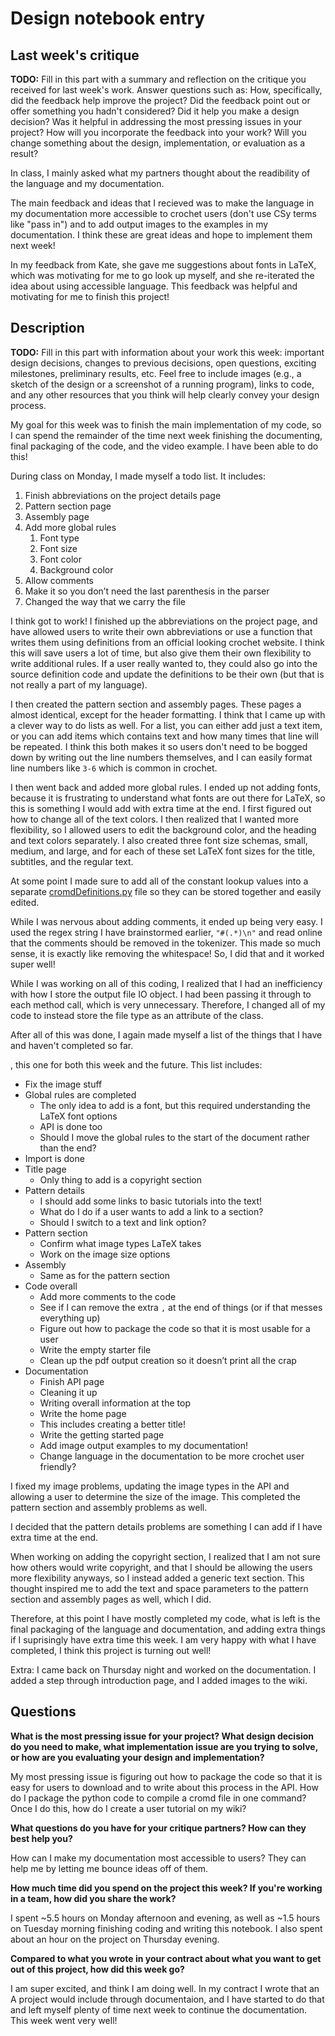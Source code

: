 # Design notebook entry

## Last week's critique

**TODO:** Fill in this part with a summary and reflection on the critique you received for
last week's work. Answer questions such as:  How, specifically, did the feedback help
improve the project? Did the feedback point out or offer something you hadn't considered?
Did it help you make a design decision? Was it helpful in addressing the most pressing
issues in your project? How will you incorporate the feedback into your work? Will you
change something about the design, implementation, or evaluation as a result?

In class, I mainly asked what my partners thought about the readibility of
the language and my documentation.

The main feedback and ideas that I recieved was to make the language
in my documentation more accessible to crochet users (don't use CSy terms like
"pass in") and to add output images to the examples in my documentation. I
think these are great ideas and hope to implement them next week!

In my feedback from Kate, she gave me suggestions about fonts in LaTeX, which
was motivating for me to go look up myself, and she re-iterated the idea about
using accessible language. This feedback was helpful and motivating for me to
finish this project!

## Description

**TODO:** Fill in this part with information about your work this week:
important design decisions, changes to previous decisions, open questions,
exciting milestones, preliminary results, etc. Feel free to include images
(e.g., a sketch of the design or a screenshot of a running program), links to
code, and any other resources that you think will help clearly convey your
design process.

My goal for this week was to finish the main implementation of my code, so I
can spend the remainder of the time next week finishing the documenting, final
packaging of the code, and the video example. I have been able to do this!

During class on Monday, I made myself a todo list. It includes:

1. Finish abbreviations on the project details page
2. Pattern section page
3. Assembly page
4. Add more global rules
    1. Font type
    2. Font size
    3. Font color
    4. Background color
5. Allow comments
6. Make it so you don’t need the last parenthesis in the parser
7. Changed the way that we carry the file

I think got to work! I finished up the abbreviations on the project page, and
have allowed users to write their own abbreviations or use a function that
writes them using definitions from an official looking crochet website. I think
this will save users a lot of time, but also give them their own flexibility to
write additional rules. If a user really wanted to, they could also go into the
source definition code and update the definitions to be their own (but that is
not really a part of my language).

I then created the pattern section and assembly pages. These pages a almost
identical, except for the header formatting. I think that I came up with a clever
way to do lists as well. For a list, you can either add just a text item, or
you can add items which contains text and how many times that line will be
repeated. I think this both makes it so users don't need to be bogged down by
writing out the line numbers themselves, and I can easily format line numbers
like `3-6` which is common in crochet.

I then went back and added more global rules. I ended up not adding fonts,
because it is frustrating to understand what fonts are out there for LaTeX, so
this is something I would add with extra time at the end. I first figured out
how to change all of the text colors. I then realized that I wanted more flexibility,
so I allowed users to edit the background color, and the heading and text colors
separately. I also created three font size schemas, small, medium, and large,
and for each of these set LaTeX font sizes for the title, subtitles, and the
regular text.

At some point I made sure to add all of the constant lookup values into a
separate [cromdDefinitions.py](https://github.com/hmc-cs111-spring2023/artifact-georgia-reb/blob/main/cromdDefinitions.py)
file so they can be stored together and easily edited.

While I was nervous about adding comments, it ended up being very easy. I used
the regex string I have brainstormed earlier, `"#(.*)\n"` and read online that
the comments should be removed in the tokenizer. This made so much sense, it is
exactly like removing the whitespace! So, I did that and it worked super well!

While I was working on all of this coding, I realized that I had an inefficiency
with how I store the output file IO object. I had been passing it through to
each method call, which is very unnecessary. Therefore, I changed all of my
code to instead store the file type as an attribute of the class.

After all of this was done, I again made myself a list of the things that I have
and haven't completed so far.

, this one
for both this week and the future. This list includes:

* Fix the image stuff
* Global rules are completed
    * The only idea to add is a font, but this required understanding the LaTeX font options
    * API is done too
    * Should I move the global rules to the start of the document rather than the end?
* Import is done
* Title page
    * Only thing to add is a copyright section
* Pattern details
    * I should add some links to basic tutorials into the text!
    * What do I do if a user wants to add a link to a section? 
    * Should I switch to a text and link option?
* Pattern section
    * Confirm what image types LaTeX takes
    * Work on the image size options
* Assembly
    * Same as for the pattern section
* Code overall
    * Add more comments to the code
    * See if I can remove the extra `,` at the end of things (or if that messes everything up)
    * Figure out how to package the code so that it is most usable for a user
    * Write the empty starter file
    * Clean up the pdf output creation so it doesn’t print all the crap
* Documentation
    * Finish API page
    * Cleaning it up
    * Writing overall information at the top
    * Write the home page
    * This includes creating a better title!
    * Write the getting started page
    * Add image output examples to my documentation!
    * Change language in the documentation to be more crochet user friendly?

I fixed my image problems, updating the image types in the API and allowing a
user to determine the size of the image. This completed the pattern section
and assembly problems as well.

I decided that the pattern details problems are something I can add if I have
extra time at the end.

When working on adding the copyright section, I realized that I am not sure how
others would write copyright, and that I should be allowing the users more
flexibility anyways, so I instead added a generic text section. This thought
inspired me to add the text and space parameters to the pattern section and
assembly pages as well, which I did.

Therefore, at this point I have mostly completed my code, what is left is the
final packaging of the language and documentation, and adding extra things if
I suprisingly have extra time this week. I am very happy with what I have
completed, I think this project is turning out well!

Extra: I came back on Thursday night and worked on the documentation. I added
a step through introduction page, and I added images to the wiki.

## Questions

**What is the most pressing issue for your project? What design decision do
you need to make, what implementation issue are you trying to solve, or how
are you evaluating your design and implementation?**

My most pressing issue is figuring out how to package the code so that it is
easy for users to download and to write about this process in the API. How do
I package the python code to compile a cromd file in one command? Once I do this,
how do I create a user tutorial on my wiki?

**What questions do you have for your critique partners? How can they best help
you?**

How can I make my documentation most accessible to users? They can help me by
letting me bounce ideas off of them.

**How much time did you spend on the project this week? If you're working in a
team, how did you share the work?**

I spent ~5.5 hours on Monday afternoon and evening, as well as ~1.5 hours on
Tuesday morning finishing coding and writing this notebook. I also spent
about an hour on the project on Thursday evening.

**Compared to what you wrote in your contract about what you want to get out of this
project, how did this week go?**

I am super excited, and think I am doing well. In my contract I wrote that an A
project would include through documentaion, and I have started to do that and
left myself plenty of time next week to continue the documentation. This week
went very well!
